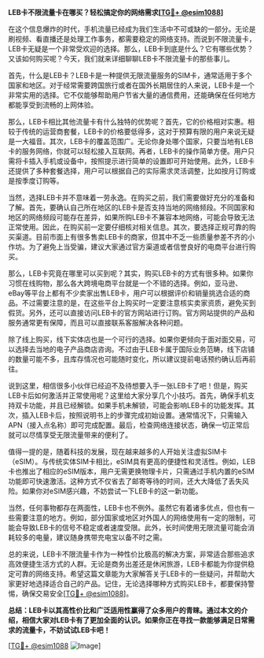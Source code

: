 **LEB卡不限流量卡在哪买？轻松搞定你的网络需求[[TG💪+ @esim1088](https://t.me/s/esim1088)]**

在这个信息爆炸的时代，手机流量已经成为我们生活中不可或缺的一部分。无论是刷视频、看直播还是处理工作事务，都需要稳定的网络支持。而说到不限流量卡，LEB卡无疑是一个非常受欢迎的选择。那么，LEB卡到底是什么？它有哪些优势？又该如何购买呢？今天，我们就来详细聊聊LEB卡不限流量卡的那些事儿。

首先，什么是LEB卡？LEB卡是一种提供无限流量服务的SIM卡，通常适用于多个国家和地区。对于经常需要跨国旅行或者在国外长期居住的人来说，LEB卡是一个非常实用的选择。它不仅能够帮助用户节省大量的通信费用，还能确保在任何地方都能享受到流畅的上网体验。

那么，LEB卡相比其他流量卡有什么独特的优势呢？首先，它的价格相对实惠。相较于传统的运营商套餐，LEB卡的价格要低得多，这对于预算有限的用户来说无疑是一大福音。其次，LEB卡的覆盖范围广。无论你身处哪个国家，只要当地有LEB卡的服务网络，你就可以轻松接入互联网。再者，LEB卡的操作简单方便。用户只需将卡插入手机或设备中，按照提示进行简单的设置即可开始使用。此外，LEB卡还提供了多种套餐选择，用户可以根据自己的实际需求灵活调整，比如按月订购或是按季度订购等。

当然，选择LEB卡并不意味着一劳永逸。在购买之前，我们需要做好充分的准备和了解。首先，要确认自己所在地区的LEB卡是否支持当地的网络频段。不同国家和地区的网络频段可能存在差异，如果所购LEB卡不兼容本地网络，可能会导致无法正常使用。因此，在购买前一定要仔细核对相关信息。其次，要选择正规可靠的购买渠道。目前市面上有很多售卖LEB卡的商家，但其中不乏一些质量参差不齐的小作坊。为了避免上当受骗，建议大家通过官方渠道或者信誉良好的电商平台进行购买。

那么，LEB卡究竟在哪里可以买到呢？其实，购买LEB卡的方式有很多种。如果你习惯在线购物，那么各大跨境电商平台就是一个不错的选择。例如，亚马逊、eBay等平台上都有不少卖家出售LEB卡，用户可以根据评价和销量挑选合适的商品。不过需要注意的是，在这些平台上购买时一定要注意核实卖家资质，避免买到假货。另外，还可以直接访问LEB卡的官方网站进行订购。官方网站提供的产品和服务通常更有保障，而且可以直接联系客服解决各种问题。

除了线上购买，线下实体店也是一个可行的选择。如果你更倾向于面对面交易，可以选择去当地的电子产品商店咨询。不过由于LEB卡属于国际业务范畴，线下店铺的数量可能不多，且库存情况也可能随时变化，所以建议提前电话预约确认后再前往。

说到这里，相信很多小伙伴已经迫不及待想要入手一张LEB卡了吧！但是，购买LEB卡后如何激活并正常使用呢？这里给大家分享几个小技巧。首先，确保手机支持双卡功能，并且已经解锁。如果手机未解锁，可能会影响LEB卡的功能发挥。其次，插入LEB卡后，按照说明书上的步骤完成初始设置。通常情况下，只需输入APN（接入点名称）即可完成配置。最后，检查网络连接状态，确保一切正常后就可以尽情享受无限流量带来的便利了。

值得一提的是，随着科技的发展，现在越来越多的人开始关注虚拟SIM卡（eSIM）。与传统实体SIM卡相比，eSIM具有更高的便捷性和灵活性。例如，LEB卡也推出了相应的eSIM版本，用户无需更换物理卡片，只需通过手机内置的eSIM功能即可快速激活。这种方式不仅省去了邮寄等待的时间，还大大降低了丢失风险。如果你对eSIM感兴趣，不妨尝试一下LEB卡的这一新功能。

当然，任何事物都存在两面性，LEB卡也不例外。虽然它有着诸多优点，但也有一些需要注意的地方。例如，部分国家或地区对外国人的网络使用有一定的限制，可能会导致LEB卡的信号不稳定或者速度受限。此外，长时间使用无限流量可能会消耗较多的电量，建议随身携带充电宝以备不时之需。

总的来说，LEB卡不限流量卡作为一种性价比极高的解决方案，非常适合那些追求高效便捷生活方式的人群。无论是商务出差还是休闲旅游，LEB卡都能为你提供稳定可靠的网络支持。希望这篇文章能为大家解答关于LEB卡的一些疑问，并帮助大家更好地选择适合自己的产品。记住，无论选择哪种方式购买LEB卡，都要保持警惕，确保交易安全[[TG💪+ @esim1088](https://t.me/s/esim1088)]。

**总结：LEB卡以其高性价比和广泛适用性赢得了众多用户的青睐。通过本文的介绍，相信大家对LEB卡有了更加全面的认识。如果你正在寻找一款能够满足日常需求的流量卡，不妨试试LEB卡吧！**

[[TG💪+ @esim1088](https://t.me/s/esim1088) ![Image](https://i.postimg.cc/4NQfJmqS/Snipaste-2025-05-13-00-14-12.png)]